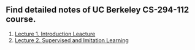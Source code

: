 ## Find detailed notes of UC Berkeley CS-294-112 course.

1. [Lecture 1. Introduction Leacture](https://github.com/TusharGupta01/RLTA-AI/blob/master/Tutorials/0.%20Reinforcement%20Learning%20Introduction.ipynb)
2. [Lecture 2. Supervised and Imitation Learning](https://github.com/TusharGupta01/RLTA-AI/blob/master/Tutorials/1.%20Supervised%20Learning%20and%20Imitation.ipynb)